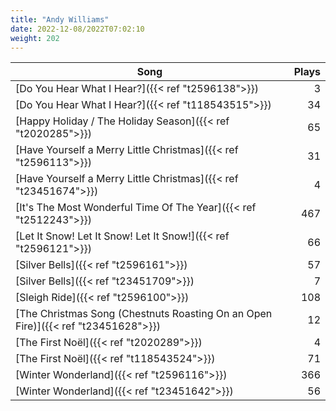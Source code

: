 ```yaml
---
title: "Andy Williams"
date: 2022-12-08/2022T07:02:10
weight: 202
---
```




 Song | Plays 
----- | -----:
[Do You Hear What I Hear?]({{< ref "t2596138">}}) | 3
[Do You Hear What I Hear?]({{< ref "t118543515">}}) | 34
[Happy Holiday / The Holiday Season]({{< ref "t2020285">}}) | 65
[Have Yourself a Merry Little Christmas]({{< ref "t2596113">}}) | 31
[Have Yourself a Merry Little Christmas]({{< ref "t23451674">}}) | 4
[It's The Most Wonderful Time Of The Year]({{< ref "t2512243">}}) | 467
[Let It Snow! Let It Snow! Let It Snow!]({{< ref "t2596121">}}) | 66
[Silver Bells]({{< ref "t2596161">}}) | 57
[Silver Bells]({{< ref "t23451709">}}) | 7
[Sleigh Ride]({{< ref "t2596100">}}) | 108
[The Christmas Song (Chestnuts Roasting On an Open Fire)]({{< ref "t23451628">}}) | 12
[The First Noël]({{< ref "t2020289">}}) | 4
[The First Noël]({{< ref "t118543524">}}) | 71
[Winter Wonderland]({{< ref "t2596116">}}) | 366
[Winter Wonderland]({{< ref "t23451642">}}) | 56
